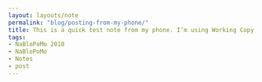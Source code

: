 ```yaml
---
layout: layouts/note
permalink: "blog/posting-from-my-phone/"
title: This is a quick test note from my phone. I’m using Working Copy GitHub client for iOS.
tags:
- NaBloPoMo 2018
- NaBloPoMo
- Notes
- post
---
```

